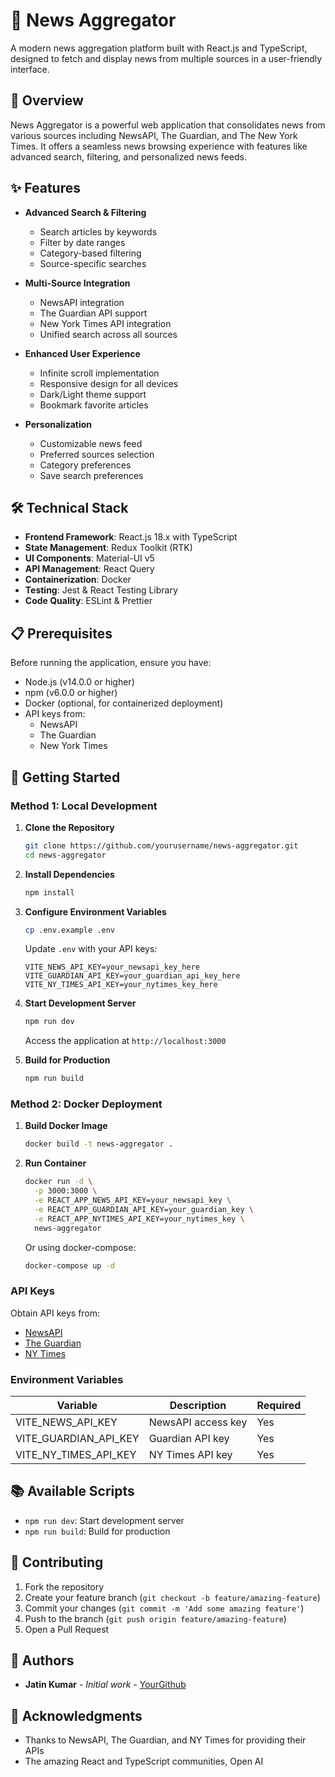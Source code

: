 # 📰 News Aggregator

A modern news aggregation platform built with React.js and TypeScript, designed to fetch and display news from multiple sources in a user-friendly interface.

## 🌟 Overview

News Aggregator is a powerful web application that consolidates news from various sources including NewsAPI, The Guardian, and The New York Times. It offers a seamless news browsing experience with features like advanced search, filtering, and personalized news feeds.

## ✨ Features

- **Advanced Search & Filtering**
  - Search articles by keywords
  - Filter by date ranges
  - Category-based filtering
  - Source-specific searches

- **Multi-Source Integration**
  - NewsAPI integration
  - The Guardian API support
  - New York Times API integration
  - Unified search across all sources

- **Enhanced User Experience**
  - Infinite scroll implementation
  - Responsive design for all devices
  - Dark/Light theme support
  - Bookmark favorite articles

- **Personalization**
  - Customizable news feed
  - Preferred sources selection
  - Category preferences
  - Save search preferences

## 🛠️ Technical Stack

- **Frontend Framework**: React.js 18.x with TypeScript
- **State Management**: Redux Toolkit (RTK)
- **UI Components**: Material-UI v5
- **API Management**: React Query
- **Containerization**: Docker
- **Testing**: Jest & React Testing Library
- **Code Quality**: ESLint & Prettier

## 📋 Prerequisites

Before running the application, ensure you have:

- Node.js (v14.0.0 or higher)
- npm (v6.0.0 or higher)
- Docker (optional, for containerized deployment)
- API keys from:
  - NewsAPI
  - The Guardian
  - New York Times

## 🚀 Getting Started

### Method 1: Local Development

1. **Clone the Repository**
   ```bash
   git clone https://github.com/yourusername/news-aggregator.git
   cd news-aggregator
   ```

2. **Install Dependencies**
   ```bash
   npm install
   ```

3. **Configure Environment Variables**
   ```bash
   cp .env.example .env
   ```
   Update `.env` with your API keys:
   ```env
   VITE_NEWS_API_KEY=your_newsapi_key_here
   VITE_GUARDIAN_API_KEY=your_guardian_api_key_here
   VITE_NY_TIMES_API_KEY=your_nytimes_key_here
   ```

4. **Start Development Server**
   ```bash
   npm run dev
   ```
   Access the application at `http://localhost:3000`

6. **Build for Production**
   ```bash
   npm run build
   ```

### Method 2: Docker Deployment

1. **Build Docker Image**
   ```bash
   docker build -t news-aggregator .
   ```

2. **Run Container**
   ```bash
   docker run -d \
     -p 3000:3000 \
     -e REACT_APP_NEWS_API_KEY=your_newsapi_key \
     -e REACT_APP_GUARDIAN_API_KEY=your_guardian_key \
     -e REACT_APP_NYTIMES_API_KEY=your_nytimes_key \
     news-aggregator
   ```

   Or using docker-compose:
   ```bash
   docker-compose up -d
   ```

### API Keys

Obtain API keys from:
- [NewsAPI](https://newsapi.org/register)
- [The Guardian](https://open-platform.theguardian.com/access/)
- [NY Times](https://developer.nytimes.com/get-started)

### Environment Variables

| Variable | Description | Required |
|----------|-------------|----------|
| VITE_NEWS_API_KEY | NewsAPI access key | Yes |
| VITE_GUARDIAN_API_KEY | Guardian API key | Yes |
| VITE_NY_TIMES_API_KEY | NY Times API key | Yes |

## 📚 Available Scripts

- `npm run dev`: Start development server
- `npm run build`: Build for production

## 🤝 Contributing

1. Fork the repository
2. Create your feature branch (`git checkout -b feature/amazing-feature`)
3. Commit your changes (`git commit -m 'Add some amazing feature'`)
4. Push to the branch (`git push origin feature/amazing-feature`)
5. Open a Pull Request


## 👥 Authors

- **Jatin Kumar** - *Initial work* - [YourGithub](https://github.com/jatin00555)

## 🙏 Acknowledgments

- Thanks to NewsAPI, The Guardian, and NY Times for providing their APIs
- The amazing React and TypeScript communities, Open AI